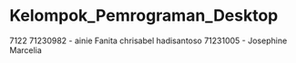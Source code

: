 # Kelompok_Pemrograman_Desktop
7122
71230982 - ainie Fanita chrisabel hadisantoso
71231005 - Josephine Marcelia
